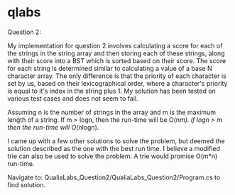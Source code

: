 # qlabs
Question 2: 

My implementation for question 2 involves calculating a score for each of the strings in the string array and then storing each of 
these strings, along with their score into a BST which is sorted based on their score. 
The score for each string is determined similar to calculating a value of a base N character array. The only difference is that 
the priority of each character is set by us, based on their lexicographical order, where a character's priority is equal to it's index in 
the string plus 1. My solution has been tested on various test cases and does not seem to fail.

Assuming n is the number of strings in the array and m is the maximum length of a string. 
If m > logn, then the run-time will be O(n*m).
if logn > m then the run-time will O(n*logn).

I came up with a few other solutions to solve the problem, but deemed the solution described as the one with the best run time. 
I believe a modified trie can also be used to solve the problem. A trie would promise O(m*n) run-time. 

Navigate to: QualiaLabs_Question2/QualiaLabs_Question2/Program.cs to find solution. 




